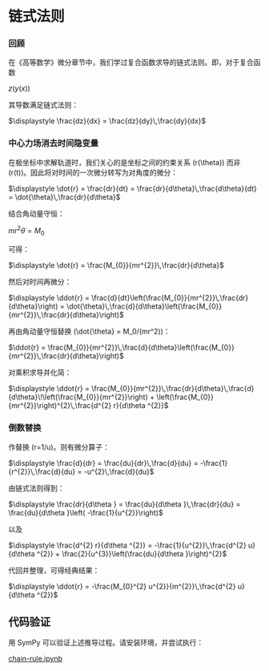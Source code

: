 # 链式法则

### 回顾

在《高等数学》微分章节中，我们学过复合函数求导的链式法则。即，对于复合函数

$\displaystyle z\big(y(x)\big)$

其导数满足链式法则：

$\displaystyle \frac{dz}{dx} = \frac{dz}{dy}\,\frac{dy}{dx}$

### 中心力场消去时间隐变量

在极坐标中求解轨道时，我们关心的是坐标之间的约束关系 \(r(\theta)\) 而非 \(r(t)\)。因此将对时间的一次微分转写为对角度的微分：

$\displaystyle \dot{r} = \frac{dr}{dt} = \frac{dr}{d\theta}\,\frac{d\theta}{dt} = \dot{\theta}\,\frac{dr}{d\theta}$

结合角动量守恒：

$mr^2\dot{\theta} = M_0$

可得：

$\displaystyle \dot{r} = \frac{M_{0}}{mr^{2}}\,\frac{dr}{d\theta}$

然后对时间再微分：

$\displaystyle \ddot{r} = \frac{d}{dt}\left(\frac{M_{0}}{mr^{2}}\,\frac{dr}{d\theta}\right) = \dot{\theta}\,\frac{d}{d\theta}\left(\frac{M_{0}}{mr^{2}}\,\frac{dr}{d\theta}\right)$

再由角动量守恒替换 \(\dot{\theta} = M_0/(mr^2)\)：

$\ddot{r} = \frac{M_{0}}{mr^{2}}\,\frac{d}{d\theta}\left(\frac{M_{0}}{mr^{2}}\,\frac{dr}{d\theta}\right)$

对乘积求导并化简：

$\displaystyle \ddot{r} = \frac{M_{0}}{mr^{2}}\,\frac{dr}{d\theta}\,\frac{d}{d\theta}\!\left(\frac{M_{0}}{mr^{2}}\right) + \left(\frac{M_{0}}{mr^{2}}\right)^{2}\,\frac{d^{2} r}{d\theta ^{2}}$

### 倒数替换

作替换 \(r=1/u\)。则有微分算子：

$\displaystyle \frac{d}{dr} = \frac{du}{dr}\,\frac{d}{du} = -\frac{1}{r^{2}}\,\frac{d}{du} = -u^{2}\,\frac{d}{du}$

由链式法则得到：

$\displaystyle \frac{dr}{d\theta } = \frac{du}{d\theta }\,\frac{dr}{du} = \frac{du}{d\theta }\left( -\frac{1}{u^{2}}\right)$

以及

$\displaystyle \frac{d^{2} r}{d\theta ^{2}} = -\frac{1}{u^{2}}\,\frac{d^{2} u}{d\theta ^{2}} + \frac{2}{u^{3}}\left(\frac{du}{d\theta }\right)^{2}$

代回并整理，可得经典结果：

$\displaystyle \ddot{r} = -\frac{M_{0}^{2} u^{2}}{m^{2}}\,\frac{d^{2} u}{d\theta ^{2}}$

## 代码验证

用 SymPy 可以验证上述推导过程。请安装环境，并尝试执行：

[chain-rule.ipynb](chain-rule.ipynb)
